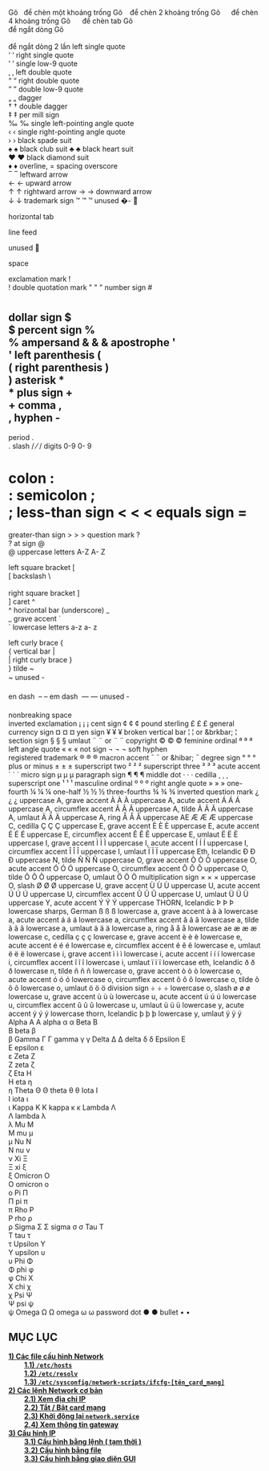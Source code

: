 Gõ &nbsp; để chèn một khoảng trống
Gõ &ensp; để chèn 2 khoảng trống
Gõ &emsp; để chèn 4 khoảng trống
Gõ &nbsp;&nbsp;&nbsp;&nbsp; để chèn tab
Gõ <br> để ngắt dòng
Gõ <br><br> để ngắt dòng 2 lần
left single quote	
&lsquo;	‘
right single quote	
&rsquo;	’
single low-9 quote	
&sbquo;	‚
left double quote	
&ldquo;	“
right double quote	
&rdquo;	”
double low-9 quote	
&bdquo;	„
dagger	
&dagger;	†
double dagger	
&Dagger;	‡
per mill sign	
&permil;	‰
single left-pointing angle quote	
&lsaquo;	‹
single right-pointing angle quote	
&rsaquo;	›
black spade suit	
&spades;	♠
black club suit	
&clubs;	♣
black heart suit	
&hearts;	♥
black diamond suit	
&diams;	♦
overline, = spacing overscore	
&oline;	‾
leftward arrow	
&larr;	←
upward arrow	
&uarr;	↑
rightward arrow	
&rarr;	→
downward arrow	
&darr;	↓
trademark sign	&#x2122;	&trade;	™
unused	&#00;-
&#08;	

horizontal tab	&#09;	

line feed	&#10;	

unused	&#11;	

space	&#32;	

exclamation mark	&#33;	
!
double quotation mark	&#34;	&quot;	"
number sign	&#35;	
#
dollar sign	&#36;	
$
percent sign	&#37;	
%
ampersand	&#38;	&amp;	&
apostrophe	&#39;	
'
left parenthesis	&#40;	
(
right parenthesis	&#41;	
)
asterisk	&#42;	
*
plus sign	&#43;	
+
comma	&#44;	
,
hyphen	&#45;	
-
period	&#46;	
.
slash	&#47;	&frasl;	/
digits 0-9	&#48;-
&#57;	

colon	&#58;	
:
semicolon	&#59;	
;
less-than sign	&#60;	&lt;	<
equals sign	&#61;	
=
greater-than sign	&#62;	&gt;	>
question mark	&#63;	
?
at sign	&#64;	
@
uppercase letters A-Z	&#65;-
&#90;	

left square bracket	&#91;	
[
backslash	&#92;	
\
right square bracket	&#93;	
]
caret	&#94;	
^
horizontal bar (underscore)	&#95;	
_
grave accent	&#96;	
`
lowercase letters a-z	&#97;-
&#122;	

left curly brace	&#123;	
{
vertical bar	&#124;	
|
right curly brace	&#125;	
}
tilde	&#126;	
~
unused	&#127;-
&#149;	

en dash	&#150;	&ndash;	–
em dash	&#151;	&mdash;	—
unused	&#152;-
&#159;	

nonbreaking space	&#160;	&nbsp;	
inverted exclamation	&#161;	&iexcl;	¡
cent sign	&#162;	&cent;	¢
pound sterling	&#163;	&pound;	£
general currency sign	&#164;	&curren;	¤
yen sign	&#165;	&yen;	¥
broken vertical bar	&#166;	&brvbar; or &brkbar;	¦
section sign	&#167;	&sect;	§
umlaut	&#168;	&uml; or &die;	¨
copyright	&#169;	&copy;	©
feminine ordinal	&#170;	&ordf;	ª
left angle quote	&#171;	&laquo;	«
not sign	&#172;	&not;	¬
soft hyphen	&#173;	&shy;	
registered trademark	&#174;	&reg;	®
macron accent	&#175;	&macr; or &hibar;	¯
degree sign	&#176;	&deg;	°
plus or minus	&#177;	&plusmn;	±
superscript two	&#178;	&sup2;	²
superscript three	&#179;	&sup3;	³
acute accent	&#180;	&acute;	´
micro sign	&#181;	&micro;	µ
paragraph sign	&#182;	&para;	¶
middle dot	&#183;	&middot;	·
cedilla	&#184;	&cedil;	¸
superscript one	&#185;	&sup1;	¹
masculine ordinal	&#186;	&ordm;	º
right angle quote	&#187;	&raquo;	»
one-fourth	&#188;	&frac14;	¼
one-half	&#189;	&frac12;	½
three-fourths	&#190;	&frac34;	¾
inverted question mark	&#191;	&iquest;	¿
uppercase A, grave accent	&#192;	&Agrave;	À
uppercase A, acute accent	&#193;	&Aacute;	Á
uppercase A, circumflex accent	&#194;	&Acirc;	Â
uppercase A, tilde	&#195;	&Atilde;	Ã
uppercase A, umlaut	&#196;	&Auml;	Ä
uppercase A, ring	&#197;	&Aring;	Å
uppercase AE	&#198;	&AElig;	Æ
uppercase C, cedilla	&#199;	&Ccedil;	Ç
uppercase E, grave accent	&#200;	&Egrave;	È
uppercase E, acute accent	&#201;	&Eacute;	É
uppercase E, circumflex accent	&#202;	&Ecirc;	Ê
uppercase E, umlaut	&#203;	&Euml;	Ë
uppercase I, grave accent	&#204;	&Igrave;	Ì
uppercase I, acute accent	&#205;	&Iacute;	Í
uppercase I, circumflex accent	&#206;	&Icirc;	Î
uppercase I, umlaut	&#207;	&Iuml;	Ï
uppercase Eth, Icelandic	&#208;	&ETH;	Ð
uppercase N, tilde	&#209;	&Ntilde;	Ñ
uppercase O, grave accent	&#210;	&Ograve;	Ò
uppercase O, acute accent	&#211;	&Oacute;	Ó
uppercase O, circumflex accent	&#212;	&Ocirc;	Ô
uppercase O, tilde	&#213;	&Otilde;	Õ
uppercase O, umlaut	&#214;	&Ouml;	Ö
multiplication sign	&#215;	&times;	×
uppercase O, slash	&#216;	&Oslash;	Ø
uppercase U, grave accent	&#217;	&Ugrave;	Ù
uppercase U, acute accent	&#218;	&Uacute;	Ú
uppercase U, circumflex accent	&#219;	&Ucirc;	Û
uppercase U, umlaut	&#220;	&Uuml;	Ü
uppercase Y, acute accent	&#221;	&Yacute;	Ý
uppercase THORN, Icelandic	&#222;	&THORN;	Þ
lowercase sharps, German	&#223;	&szlig;	ß
lowercase a, grave accent	&#224;	&agrave;	à
lowercase a, acute accent	&#225;	&aacute;	á
lowercase a, circumflex accent	&#226;	&acirc;	â
lowercase a, tilde	&#227;	&atilde;	ã
lowercase a, umlaut	&#228;	&auml;	ä
lowercase a, ring	&#229;	&aring;	å
lowercase ae	&#230;	&aelig;	æ
lowercase c, cedilla	&#231;	&ccedil;	ç
lowercase e, grave accent	&#232;	&egrave;	è
lowercase e, acute accent	&#233;	&eacute;	é
lowercase e, circumflex accent	&#234;	&ecirc;	ê
lowercase e, umlaut	&#235;	&euml;	ë
lowercase i, grave accent	&#236;	&igrave;	ì
lowercase i, acute accent	&#237;	&iacute;	í
lowercase i, circumflex accent	&#238;	&icirc;	î
lowercase i, umlaut	&#239;	&iuml;	ï
lowercase eth, Icelandic	&#240;	&eth;	ð
lowercase n, tilde	&#241;	&ntilde;	ñ
lowercase o, grave accent	&#242;	&ograve;	ò
lowercase o, acute accent	&#243;	&oacute;	ó
lowercase o, circumflex accent	&#244;	&ocirc;	ô
lowercase o, tilde	&#245;	&otilde;	õ
lowercase o, umlaut	&#246;	&ouml;	ö
division sign	&#247;	&divide;	÷
lowercase o, slash	&#248;	&oslash;	ø
lowercase u, grave accent	&#249;	&ugrave;	ù
lowercase u, acute accent	&#250;	&uacute;	ú
lowercase u, circumflex accent	&#251;	&ucirc;	û
lowercase u, umlaut	&#252;	&uuml;	ü
lowercase y, acute accent	&#253;	&yacute;	ý
lowercase thorn, Icelandic	&#254;	&thorn;	þ
lowercase y, umlaut	&#255;	&yuml;	ÿ
Alpha	&Alpha;	
Α
alpha	&alpha;	
α
Beta	&Beta;	
Β
beta	&beta;	
β
Gamma	&Gamma;	
Γ
gamma	&gamma;	
γ
Delta	&Delta;	
Δ
delta	&delta;	
δ
Epsilon	&Epsilon;	
Ε
epsilon	&epsilon;	
ε
Zeta	&Zeta;	
Ζ
zeta	&zeta;	
ζ
Eta	&Eta;	
Η
eta	&eta;	
η
Theta	&Theta;	
Θ
theta	&theta;	
θ
Iota	&Iota;	
Ι
iota	&iota;	
ι
Kappa	&Kappa;	
Κ
kappa	&kappa;	
κ
Lambda	&Lambda;	
Λ
lambda	&lambda;	
λ
Mu	&Mu;	
Μ
mu	&mu;	
μ
Nu	&Nu;	
Ν
nu	&nu;	
ν
Xi	&Xi;	
Ξ
xi	&xi;	
ξ
Omicron	&Omicron;	
Ο
omicron	&omicron;	
ο
Pi	&Pi;	
Π
pi	&pi;	
π
Rho	&Rho;	
Ρ
rho	&rho;	
ρ
Sigma	&Sigma;	
Σ
sigma	&sigma;	
σ
Tau	&Tau;	
Τ
tau	&tau;	
τ
Upsilon	&Upsilon;	
Υ
upsilon	&upsilon;	
υ
Phi	&Phi;	
Φ
phi	&phi;	
φ
Chi	&Chi;	
Χ
chi	&chi;	
χ
Psi	&Psi;	
Ψ
psi	&psi;	
ψ
Omega	&Omega;	
Ω
omega	&omega;	
ω
password dot	&#9679;	
●
bullet	&#8226;	
•
## **MỤC LỤC**
[**1) Các file cấu hình Network**](https://github.com/QuocCuong97/INTERN/blob/master/docs/linux/12_Network_Configuration.md#1-c%C3%A1c-file-c%E1%BA%A5u-h%C3%ACnh-network)<br>
&nbsp;&nbsp;&nbsp;&nbsp;&nbsp;&nbsp;&nbsp;&nbsp;[**1.1) `/etc/hosts`**](https://github.com/QuocCuong97/INTERN/blob/master/docs/linux/12_Network_Configuration.md#11-etchosts)<br>
&nbsp;&nbsp;&nbsp;&nbsp;&nbsp;&nbsp;&nbsp;&nbsp;[**1.2) `/etc/resolv`**](https://github.com/QuocCuong97/INTERN/blob/master/docs/linux/12_Network_Configuration.md#12-etcresolv)<br> 
&nbsp;&nbsp;&nbsp;&nbsp;&nbsp;&nbsp;&nbsp;&nbsp;[**1.3) `/etc/sysconfig/network-scripts/ifcfg-[tên_card_mạng]`**](https://github.com/QuocCuong97/INTERN/blob/master/docs/linux/12_Network_Configuration.md#13-etcsysconfignetwork-scriptsifcfg-t%C3%AAn_card_m%E1%BA%A1ng)<br>
[**2) Các lệnh Network cơ bản**](https://github.com/QuocCuong97/INTERN/blob/master/docs/linux/12_Network_Configuration.md#2-c%C3%A1c-l%E1%BB%87nh-network-c%C6%A1-b%E1%BA%A3n)<br>
&nbsp;&nbsp;&nbsp;&nbsp;&nbsp;&nbsp;&nbsp;&nbsp;[**2.1) Xem địa chỉ IP**](https://github.com/QuocCuong97/INTERN/blob/master/docs/linux/12_Network_Configuration.md#21-xem-%C4%91%E1%BB%8Ba-ch%E1%BB%89-ip)<br>
&nbsp;&nbsp;&nbsp;&nbsp;&nbsp;&nbsp;&nbsp;&nbsp;[**2.2) Tắt / Bật card mạng**](https://github.com/QuocCuong97/INTERN/blob/master/docs/linux/12_Network_Configuration.md#22-t%E1%BA%AFt--b%E1%BA%ADt-card-m%E1%BA%A1ng)<br>
&nbsp;&nbsp;&nbsp;&nbsp;&nbsp;&nbsp;&nbsp;&nbsp;[**2.3) Khởi động lại `network.service`**](https://github.com/QuocCuong97/INTERN/blob/master/docs/linux/12_Network_Configuration.md#23-kh%E1%BB%9Fi-%C4%91%E1%BB%99ng-l%E1%BA%A1i-networkservice)<br>
&nbsp;&nbsp;&nbsp;&nbsp;&nbsp;&nbsp;&nbsp;&nbsp;[**2.4) Xem thông tin gateway**](https://github.com/QuocCuong97/INTERN/blob/master/docs/linux/12_Network_Configuration.md#24-xem-th%C3%B4ng-tin-gateway)<br>
[**3) Cấu hình IP**](https://github.com/QuocCuong97/INTERN/blob/master/docs/linux/12_Network_Configuration.md#3-c%E1%BA%A5u-h%C3%ACnh-ip)<br>
&nbsp;&nbsp;&nbsp;&nbsp;&nbsp;&nbsp;&nbsp;&nbsp;[**3.1) Cấu hình bằng lệnh ( tạm thời )**](https://github.com/QuocCuong97/INTERN/blob/master/docs/linux/12_Network_Configuration.md#31-c%E1%BA%A5u-h%C3%ACnh-b%E1%BA%B1ng-l%E1%BB%87nh--t%E1%BA%A1m-th%E1%BB%9Di-) <br>
&nbsp;&nbsp;&nbsp;&nbsp;&nbsp;&nbsp;&nbsp;&nbsp;[**3.2) Cấu hình bằng file**](https://github.com/QuocCuong97/INTERN/blob/master/docs/linux/12_Network_Configuration.md#32-c%E1%BA%A5u-h%C3%ACnh-b%E1%BA%B1ng-file) <br>
&nbsp;&nbsp;&nbsp;&nbsp;&nbsp;&nbsp;&nbsp;&nbsp;[**3.3) Cấu hình bằng giao diện GUI**](https://github.com/QuocCuong97/INTERN/blob/master/docs/linux/12_Network_Configuration.md#33-c%E1%BA%A5u-h%C3%ACnh-b%E1%BA%B1ng-giao-di%E1%BB%87n-gui) <br>